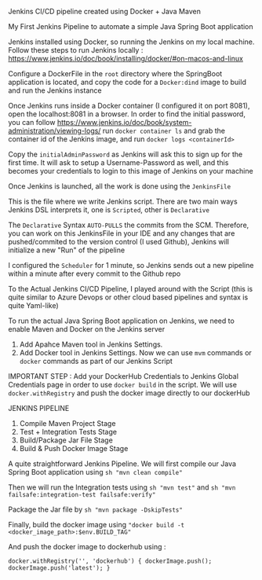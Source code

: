 Jenkins CI/CD pipeline created using Docker + Java Maven

My First Jenkins Pipeline to automate a simple Java Spring Boot application

Jenkins installed using Docker, so running the Jenkins on my local machine. Follow these steps to run Jenkins locally :
https://www.jenkins.io/doc/book/installing/docker/#on-macos-and-linux

Configure a DockerFile in the `root` directory where the SpringBoot application is located, and copy the code for a `Docker:dind` image to build and run the Jenkins instance

Once Jenkins runs inside a Docker container (I configured it on port 8081), open the localhost:8081 in a browser. In order to find the initial password, you can follow
https://www.jenkins.io/doc/book/system-administration/viewing-logs/
run `docker container ls` and grab the container id of the Jenkins image, and run `docker logs <containerId>`

Copy the `initialAdminPassword` as Jenkins will ask this to sign up for the first time. It will ask to setup a Username-Password as well, and this becomes your credentials to login to this image of Jenkins on your machine


Once Jenkins is launched, all the work is done using the `JenkinsFile`

This is the file where we write Jenkins script. There are two main ways Jenkins DSL interprets it, one is `Scripted`, other is `Declarative`

The `Declarative` Syntax `AUTO-PULLS` the commits from the SCM. Therefore, you can work on this JenkinsFile in your IDE and any changes that are pushed/commited to the version control (I used Github), Jenkins will initialize a new "Run" of the pipeline

I configured the `Scheduler` for 1 minute, so Jenkins sends out a new pipeline within a minute after every commit to the Github repo


To the Actual Jenkins CI/CD Pipeline, I played around with the Script (this is quite similar to Azure Devops or other cloud based pipelines and syntax is quite Yaml-like)

To run the actual Java Spring Boot application on Jenkins, we need to enable Maven and Docker on the Jenkins server

1. Add Apahce Maven tool in Jenkins Settings.
2. Add Docker tool in Jenkins Settings. Now we can use `mvm` commands or `docker` commands as part of our Jenkins Script


IMPORTANT STEP : Add your DockerHub Credentials to Jenkins Global Credentials page in order to use `docker build` in the script. We will use `docker.withRegistry` and push the docker image directly to our dockerHub

JENKINS PIPELINE
1. Compile Maven Project Stage
2. Test + Integration Tests Stage
3. Build/Package Jar File Stage
4. Build & Push Docker Image Stage

A quite straightforward Jenkins Pipeline. We will first compile our Java Spring Boot application using `sh "mvn clean compile"`

Then we will run the Integration tests using `sh "mvn test"` and `sh "mvn failsafe:integration-test failsafe:verify"`

Package the Jar file by `sh "mvn package -DskipTests"`


Finally, build the docker image using `"docker build -t <docker_image_path>:$env.BUILD_TAG"`

And push the docker image to dockerhub using :

`docker.withRegistry('', 'dockerhub') {
  dockerImage.push();
  dockerImage.push('latest');
}`
